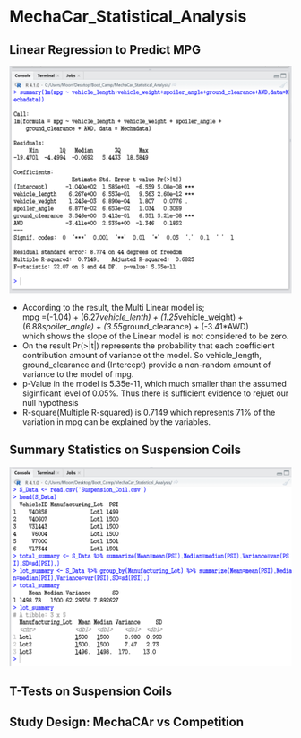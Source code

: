 # MechaCar_Statistical_Analysis

## Linear Regression to Predict MPG
![Linear Regression](https://github.com/jamesmoonusa/MechaCar_Statistical_Analysis/blob/main/Linear%20Regression%20-%20Capture.PNG)
- According to the result, the Multi Linear model is;<br>
mpg =(-1.04) + (6.27*vehicle_lenth) + (1.25*vehicle_weight) + (6.88*spoiler_angle) + (3.55*ground_clearance) + (-3.41*AWD)<br> which shows the slope of the Linear model is not considered to be zero.
- On the result Pr(>|t|) represents the probability that each coefficient contribution amount of variance ot the model. So vehicle_length, ground_clearance and (Intercept) provide a non-random amount of variance to the model of mpg.
- p-Value in the model is 5.35e-11, which much smaller than the assumed siginficant level of 0.05%. Thus there is sufficient evidence to rejuet our null hypothesis
- R-square(Multiple R-squared) is 0.7149 which represents 71% of the variation in mpg can be explained by the variables.


## Summary Statistics on Suspension Coils
![Summary Statistics on Suspension](https://github.com/jamesmoonusa/MechaCar_Statistical_Analysis/blob/main/Summary%20Statistics%20on%20Suspension%20-%20Capture.PNG)


## T-Tests on Suspension Coils


## Study Design: MechaCAr vs Competition
